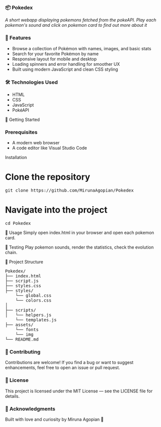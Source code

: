 ### 📦 Pokedex
_A short webapp displaying pokemons fetched from the pokeAPI. Play each pokemon's sound and click on pokemon card to find out more about it_

### 🚀 Features
- Browse a collection of Pokémon with names, images, and basic stats
- Search for your favorite Pokémon by name
- Responsive layout for mobile and desktop
- Loading spinners and error handling for smoother UX
- Built using modern JavaScript and clean CSS styling

### 🛠️ Technologies Used
- HTML
- CSS
- JavaScript
- PokéAPI

🏁 Getting Started

### Prerequisites
- A modern web browser
- A code editor like Visual Studio Code

Installation
# Clone the repository
<pre>
git clone https://github.com/MirunaAgopian/Pokedex
</pre>
# Navigate into the project
<pre>
cd Pokedex
</pre>

🔧 Usage
Simply open index.html in your browser and open each pokemon card.

🧪 Testing
Play pokemon sounds, render the statistics, check the evolution chain.

📁 Project Structure
<pre>
Pokedex/
├── index.html
├── script.js
├── styles.css
├── styles/
    └── global.css
    └── colors.css
│ 
├── scripts/
│   └── helpers.js
    └── templates.js
├── assets/
    └── fonts
    └── img
└── README.md
</pre>

### 🤝 Contributing
Contributions are welcome! If you find a bug or want to suggest enhancements, feel free to open an issue or pull request.

### 📄 License
This project is licensed under the MIT License — see the LICENSE file for details.

### 🙌 Acknowledgments
Built with love and curiosity by Miruna Agopian 💙
